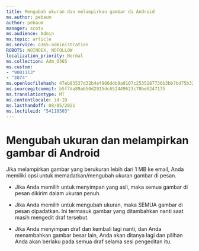 ```yaml
---
title: Mengubah ukuran dan melampirkan gambar di Android
ms.author: pebaum
author: pebaum
manager: scotv
ms.audience: Admin
ms.topic: article
ms.service: o365-administration
ROBOTS: NOINDEX, NOFOLLOW
localization_priority: Normal
ms.collection: Adm_O365
ms.custom:
- "9001113"
- "3074"
ms.openlocfilehash: 47eb83537d32b4ef966ddb9a9107c2535287730b3bb7bd75b32c894c6411aeca
ms.sourcegitcommit: b5f7da89a650d2915dc652449623c78be6247175
ms.translationtype: MT
ms.contentlocale: id-ID
ms.lasthandoff: 08/05/2021
ms.locfileid: "54110503"
---
```

# <a name="resize-and-attach-images-on-android"></a>Mengubah ukuran dan melampirkan gambar di Android

Jika melampirkan gambar yang berukuran lebih dari 1 MB ke email, Anda memiliki opsi untuk memadatkan/mengubah ukuran gambar di pesan.
 
- Jika Anda memilih untuk menyimpan yang asli, maka semua gambar di pesan dikirim dalam ukuran penuh.
 
- Jika Anda memilih untuk mengubah ukuran, maka SEMUA gambar di pesan dipadatkan.  Ini termasuk gambar yang ditambahkan nanti saat masih mengedit draf tersebut.
 
- Jika Anda menyimpan draf dan kembali lagi nanti, dan Anda menambahkan gambar besar lain, Anda akan ditanya lagi dan pilihan Anda akan berlaku pada semua draf selama sesi pengeditan itu.
 
